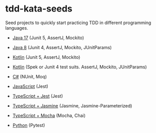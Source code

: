 # tdd-kata-seeds
Seed projects to quickly start practicing TDD in different programming languages.

- [Java 17](java17-junit5)
 (Junit 5, AssertJ, Mockito)

- [Java 8](https://github.com/paucls/java-gradle-kata-seed)
 (Junit 4, AssertJ, Mockito, JUnitParams)

- [Kotlin](kotlin-junit5)
 (Junit 5, AssertJ, Mockito)

- [Kotlin](https://github.com/paucls/kotlin-spek-kata-seed)
 (Spek or Junit 4 test suits. AssertJ, Mockito, JUnitParams)

- [C#](/csharp-nunit)
 (NUnit, Moq)

- [JavaScript](/javascript-jest)
 (Jest)

- [TypeScript + Jest](/typescript-jest)
 (Jest)

- [TypeScript + Jasmine](/typescript-jasmine)
 (Jasmine, Jasmine-Parameterized)

- [TypeScript + Mocha](https://github.com/paucls/typescript-mocha-kata-seed)
 (Mocha, Chai)

- [Python](/python-pytest)
(Pytest)
